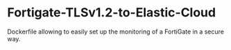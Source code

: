 # Fortigate-TLSv1.2-to-Elastic-Cloud
Dockerfile allowing to easily set up the monitoring of a FortiGate in a secure way.
